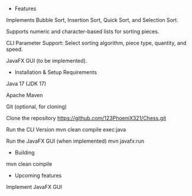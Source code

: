 * Features

Implements Bubble Sort, Insertion Sort, Quick Sort, and Selection Sort.

Supports numeric and character-based lists for sorting pieces.

CLI Parameter Support: Select sorting algorithm, piece type, quantity, and speed.

JavaFX GUI (to be implemented).

* Installation & Setup
Requirements

Java 17 (JDK 17)

Apache Maven

Git (optional, for cloning)

Clone the repository
https://github.com/123PhoeniX321/Chess.git

Run the CLI Version
mvn clean compile exec:java

Run the JavaFX GUI (when implemented)
mvn javafx:run

* Building

mvn clean compile

* Upcoming features

Implement JavaFX GUI